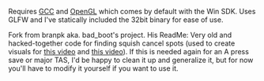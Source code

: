 Requires [GCC](https://gcc.gnu.org/) and [OpenGL](https://www.opengl.org/) which comes by default with the Win SDK. Uses GLFW and I've statically included the 32bit binary for ease of use.

Fork from branpk aka. bad_boot's project. His ReadMe:
Very old and hacked-together code for finding squish cancel spots (used to create visuals for [this video](https://www.youtube.com/watch?v=u7ztTG2NxrE) and [this video](https://www.youtube.com/watch?v=dh5eTwBbzFs)).
If this is needed again for an A press save or major TAS, I'd be happy to clean it up and generalize it, but for now you'll have to modify it yourself if you want to use it.


